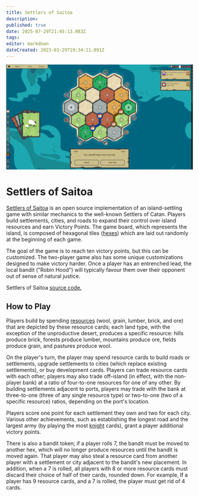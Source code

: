 ```yaml
---
title: Settlers of Saitoa
description: 
published: true
date: 2025-07-29T21:45:13.083Z
tags: 
editor: markdown
dateCreated: 2023-01-29T19:34:11.091Z
---
```


![](/settlers-wide.png)
<!-- <img src="/settlers-wide.png" style="width: 600px;"/> -->

# Settlers of Saitoa

[Settlers of Saitoa](https://saito.io/arcade) is an open source implementation of an island-settling game with similar mechanics to the well-known Settlers of Catan. Players build settlements, cities, and roads to expand their control over island resources and earn Victory Points. The game board, which represents the island, is composed of hexagonal tiles ([hexes](https://en.wikipedia.org/wiki/Hex_map)) which are laid out randomly at the beginning of each game.   
  
The goal of the game is to reach ten victory points, but this can be customized. The two-player game also has some unique customizations designed to make victory harder. Once a player has an entrenched lead, the local bandit ("Robin Hood") will typically favour them over their opponent out of sense of natural justice.

Settlers of Saitoa [source code.](https://github.com/SaitoTech/saito/tree/master/node/mods/settlers)
  
## How to Play  
  
Players build by spending [resources](https://en.wikipedia.org/wiki/Game_mechanics#Resource_management) (wool, grain, lumber, brick, and ore) that are depicted by these resource cards; each land type, with the exception of the unproductive desert, produces a specific resource: hills produce brick, forests produce lumber, mountains produce ore, fields produce grain, and pastures produce wool. 

On the player's turn, the player may spend resource cards to build roads or settlements, upgrade settlements to cities (which replace existing settlements), or buy development cards. Players can trade resource cards with each other; players may also trade off-island (in effect, with the non-player bank) at a ratio of four-to-one resources for one of any other. By building settlements adjacent to ports, players may trade with the bank at three-to-one (three of any single resource type) or two-to-one (two of a specific resource) ratios, depending on the port's location.

Players score one point for each settlement they own and two for each city. Various other achievements, such as establishing the longest road and the largest army (by playing the most [knight](https://en.wikipedia.org/wiki/Knight) cards), grant a player additional victory points.  
  
There is also a bandit token; if a player rolls 7, the bandit must be moved to another hex, which will no longer produce resources until the bandit is moved again. That player may also steal a resource card from another player with a settlement or city adjacent to the bandit's new placement. In addition, when a 7 is rolled, all players with 8 or more resource cards must discard their choice of half of their cards, rounded down. For example, If a player has 9 resource cards, and a 7 is rolled, the player must get rid of 4 cards.